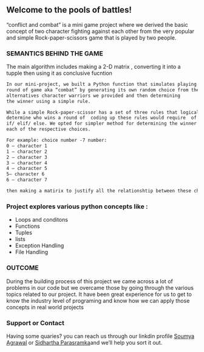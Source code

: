 ## Welcome to the pools of battles!


“conflict and combat” is a mini game project where we derived the basic concept of two character fighting against each other from the very popular and simple Rock-paper-scissors game that is played by two people.
### SEMANTICS BEHIND THE GAME 

The main algorithm includes making a 2-D matrix , converting it into a tupple then using it as conclusive fucntion

```markdown
In our mini-project, we built a Python function that simulates playing a
round of game aka “combat” by generating its own random choice from these
alternatives character warriors we provided and then determining 
the winner using a simple rule.

While a simple Rock-paper-scissor has a set of three rules that logically 
determine who wins a round of  coding up these rules would require  of
if/ elif/ else. We opted for simpler method for determining the winner is to assign
each of the respective choices. 

For example: choice number -7 number:
0 — character 1 
1 — character 2 
2 — character 3 
3 — character 4 
4 — character 5 
5— character 6
6 — character 7

then making a matirix to justify all the relationshtip between these characters.
```


### Project explores various python concepts like :

- Loops and conditons
- Functions
- Tuples
- lists
- Exception Handling
- File Handling


### OUTCOME

During the building process of this project we came across a lot of problems in our code but we overcame those by going through the various topics related to our project. It have been great experience for us to get to know the industry level of programing and know how we can apply those concepts in real world projects

### Support or Contact

Having some quaries? you can reach us through our linkdin profile  [Soumya Agrawal](https://www.linkedin.com/in/soumyaagrawal427/) or [Sidhartha Parasramka](https://www.linkedin.com/in/sidhartha-parasramka/)and we’ll help you sort it out.
